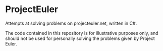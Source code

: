 # ProjectEuler
Attempts at solving problems on projecteuler.net, written in C#.

The code contained in this repository is for illustrative purposes only, and should not be used for personally solving the problems given by Project Euler.
